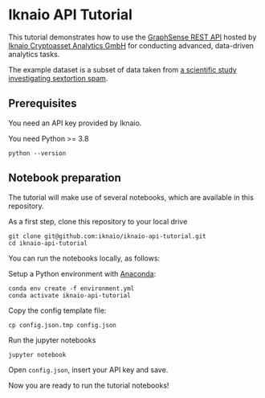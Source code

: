 # Iknaio API Tutorial

This tutorial demonstrates how to use the [GraphSense REST API](https://api.ikna.io) hosted by [Iknaio Cryptoasset Analytics GmbH](https://www.ikna.io) for conducting advanced, data-driven analytics tasks.

The example dataset is a subset of data taken from [a scientific study investigating sextortion spam][paper].

## Prerequisites

You need an API key provided by Iknaio.

You need Python >= 3.8

	python --version

## Notebook preparation

The tutorial will make use of several notebooks, which are available in this repository.

As a first step, clone this repository to your local drive

    git clone git@github.com:iknaio/iknaio-api-tutorial.git
    cd iknaio-api-tutorial

You can run the notebooks locally, as follows:

Setup a Python environment with [Anaconda](https://www.anaconda.com/products/distribution):

    conda env create -f environment.yml
    conda activate iknaio-api-tutorial

Copy the config template file:

    cp config.json.tmp config.json

Run the jupyter notebooks

    jupyter notebook

Open `config.json`, insert your API key and save.

Now you are ready to run the tutorial notebooks!

[paper]: https://arxiv.org/abs/1908.01051
